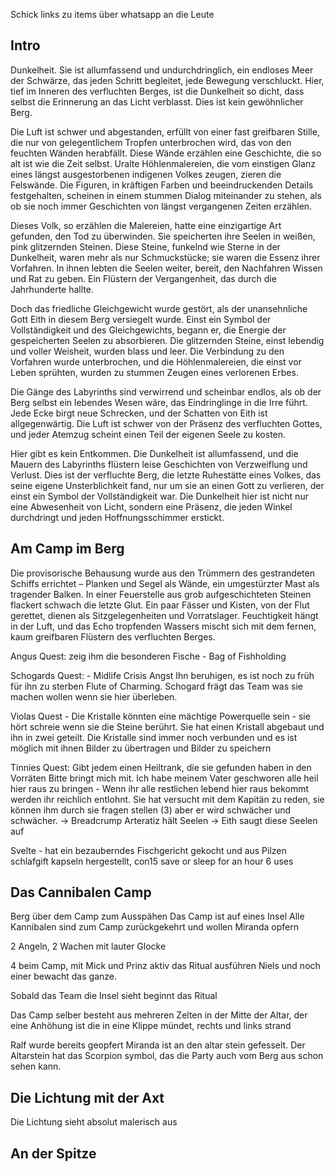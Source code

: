 
Schick links zu items über whatsapp an die Leute
## Intro
Dunkelheit. Sie ist allumfassend und undurchdringlich, ein endloses Meer der Schwärze, das jeden Schritt begleitet, jede Bewegung verschluckt. Hier, tief im Inneren des verfluchten Berges, ist die Dunkelheit so dicht, dass selbst die Erinnerung an das Licht verblasst. Dies ist kein gewöhnlicher Berg.

Die Luft ist schwer und abgestanden, erfüllt von einer fast greifbaren Stille, die nur von gelegentlichem Tropfen unterbrochen wird, das von den feuchten Wänden herabfällt. Diese Wände erzählen eine Geschichte, die so alt ist wie die Zeit selbst. Uralte Höhlenmalereien, die vom einstigen Glanz eines längst ausgestorbenen indigenen Volkes zeugen, zieren die Felswände. Die Figuren, in kräftigen Farben und beeindruckenden Details festgehalten, scheinen in einem stummen Dialog miteinander zu stehen, als ob sie noch immer Geschichten von längst vergangenen Zeiten erzählen.

Dieses Volk, so erzählen die Malereien, hatte eine einzigartige Art gefunden, den Tod zu überwinden. Sie speicherten ihre Seelen in weißen, pink glitzernden Steinen. Diese Steine, funkelnd wie Sterne in der Dunkelheit, waren mehr als nur Schmuckstücke; sie waren die Essenz ihrer Vorfahren. In ihnen lebten die Seelen weiter, bereit, den Nachfahren Wissen und Rat zu geben. Ein Flüstern der Vergangenheit, das durch die Jahrhunderte hallte.

Doch das friedliche Gleichgewicht wurde gestört, als der unansehnliche Gott Eith in diesem Berg versiegelt wurde. Einst ein Symbol der Vollständigkeit und des Gleichgewichts, begann er, die Energie der gespeicherten Seelen zu absorbieren. Die glitzernden Steine, einst lebendig und voller Weisheit, wurden blass und leer. Die Verbindung zu den Vorfahren wurde unterbrochen, und die Höhlenmalereien, die einst vor Leben sprühten, wurden zu stummen Zeugen eines verlorenen Erbes.

Die Gänge des Labyrinths sind verwirrend und scheinbar endlos, als ob der Berg selbst ein lebendes Wesen wäre, das Eindringlinge in die Irre führt. Jede Ecke birgt neue Schrecken, und der Schatten von Eith ist allgegenwärtig. Die Luft ist schwer von der Präsenz des verfluchten Gottes, und jeder Atemzug scheint einen Teil der eigenen Seele zu kosten.

Hier gibt es kein Entkommen. Die Dunkelheit ist allumfassend, und die Mauern des Labyrinths flüstern leise Geschichten von Verzweiflung und Verlust. Dies ist der verfluchte Berg, die letzte Ruhestätte eines Volkes, das seine eigene Unsterblichkeit fand, nur um sie an einen Gott zu verlieren, der einst ein Symbol der Vollständigkeit war. Die Dunkelheit hier ist nicht nur eine Abwesenheit von Licht, sondern eine Präsenz, die jeden Winkel durchdringt und jeden Hoffnungsschimmer erstickt.




## Am Camp im Berg

Die provisorische Behausung wurde aus den Trümmern des gestrandeten Schiffs errichtet – Planken und Segel als Wände, ein umgestürzter Mast als tragender Balken. In einer Feuerstelle aus grob aufgeschichteten Steinen flackert schwach die letzte Glut. Ein paar Fässer und Kisten, von der Flut gerettet, dienen als Sitzgelegenheiten und Vorratslager. Feuchtigkeit hängt in der Luft, und das Echo tropfenden Wassers mischt sich mit dem fernen, kaum greifbaren Flüstern des verfluchten Berges.

Angus Quest: zeig ihm die besonderen Fische - Bag of Fishholding

Schogards Quest: - Midlife Crisis Angst Ihn beruhigen, es ist noch zu früh für ihn zu sterben Flute of Charming. Schogard frägt das Team was sie machen wollen wenn sie hier überleben.

Violas Quest - Die Kristalle könnten eine mächtige Powerquelle sein - sie hört schreie wenn sie die Steine berührt. Sie hat einen Kristall abgebaut und ihn in zwei geteilt. Die Kristalle sind immer noch verbunden und es ist möglich mit ihnen Bilder zu übertragen und Bilder zu speichern

Tinnies Quest: 
Gibt jedem einen Heiltrank, die sie gefunden haben in den Vorräten
Bitte bringt mich mit. Ich habe meinem Vater geschworen alle heil hier raus zu bringen - Wenn ihr alle restlichen lebend hier raus bekommt werden ihr reichlich entlohnt.
Sie hat versucht mit dem Kapitän zu reden, sie können ihm durch sie fragen stellen (3) aber er wird schwächer und schwächer.
-> Breadcrump Arteratiz hält Seelen
-> Eith saugt diese Seelen auf

Svelte - hat ein bezauberndes Fischgericht gekocht 
und aus Pilzen schlafgift kapseln hergestellt, con15 save or sleep for an hour 6 uses


## Das Cannibalen Camp

Berg über dem Camp zum Ausspähen
Das Camp ist auf eines Insel
Alle Kannibalen sind zum Camp zurückgekehrt und wollen Miranda opfern

2 Angeln, 2 Wachen mit lauter Glocke

4 beim Camp, mit Mick und Prinz aktiv das Ritual ausführen
Niels und noch einer bewacht das ganze.

Sobald das Team die Insel sieht beginnt das Ritual


Das Camp selber besteht aus mehreren Zelten
in der Mitte der Altar, der eine Anhöhung ist die in eine Klippe mündet, rechts und links strand

Ralf wurde bereits geopfert
Miranda ist an den altar stein gefesselt.
Der Altarstein hat das Scorpion symbol, das die Party auch vom Berg aus schon sehen kann.

## Die Lichtung mit der Axt
Die Lichtung sieht absolut malerisch aus



## An der Spitze
